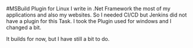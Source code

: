 ﻿#MSBuild Plugin for Linux 
I write in .Net Framework the most of my applications and also my websites. So I needed CI/CD  but Jenkins did not have a plugin for this Task. I took the Plugin used for windows and I changed a bit. 

It builds for now, but I have still a bit to do.
